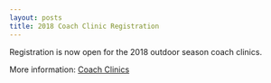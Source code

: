 ```yaml
---
layout: posts
title: 2018 Coach Clinic Registration
---
```

Registration is now open for the 2018 outdoor season coach clinics.

More information: [Coach Clinics](http://www.charleswoodsoccer.com/league.php?scriptName=LEAGUEINFO&leagueID=7559&leagueInfoID=91783)

